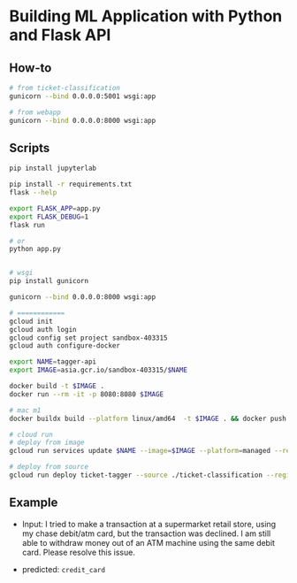 # Building ML Application with Python and Flask API


## How-to

```bash
# from ticket-classification
gunicorn --bind 0.0.0.0:5001 wsgi:app

# from webapp
gunicorn --bind 0.0.0.0:8000 wsgi:app
```

## Scripts

```bash
pip install jupyterlab

pip install -r requirements.txt
flask --help

export FLASK_APP=app.py
export FLASK_DEBUG=1
flask run

# or
python app.py


# wsgi
pip install gunicorn

gunicorn --bind 0.0.0.0:8000 wsgi:app

# ============
gcloud init
gcloud auth login
gcloud config set project sandbox-403315
gcloud auth configure-docker

export NAME=tagger-api
export IMAGE=asia.gcr.io/sandbox-403315/$NAME

docker build -t $IMAGE .
docker run --rm -it -p 8080:8080 $IMAGE

# mac m1
docker buildx build --platform linux/amd64  -t $IMAGE . && docker push $IMAGE

# cloud run
# deploy from image
gcloud run services update $NAME --image=$IMAGE --platform=managed --region=us-central1

# deploy from source
gcloud run deploy ticket-tagger --source ./ticket-classification --region=us-central1
```


## Example

* Input: I tried to make a transaction at a supermarket retail store, using my chase debit/atm card, but the transaction was declined. I am still able to withdraw money out of an ATM machine using the same debit card. Please resolve this issue.

* predicted: `credit_card`
```

